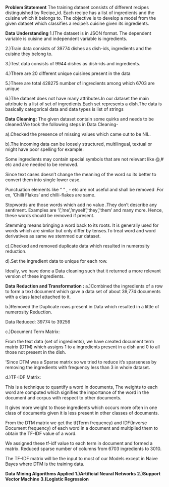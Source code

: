 **Problem Statement**
The training dataset consists of different recipes distinguished by Recipe_id. Each recipe has a list of ingredients and the cuisine which it belongs to. The objective is to develop a model from the given dataset which classifies a recipe’s cuisine given its ingredients.

**Data  Understanding**
1.)The dataset is in JSON format. The dependent variable is cuisine and independent variable is ingredients.   

2.)Train data consists of 39774 dishes as dish-ids, ingredients and the cuisine they belong to.

3.)Test data consists of 9944 dishes as dish-ids and ingredients.

4.)There are 20 different unique cuisines present in the data

5.)There are total 428275 number of ingredients among which 6703 are unique

6.)The dataset  does not have many attributes.In our dataset the main attribute  is a list of set of ingredients.Each set represents a dish.The data is basically categorical data and data types is list of strings


**Data Cleaning:**
The given dataset contain some quirks and needs to be cleaned.We took the following steps in Data Cleaning-

a).Checked the presence of missing values which came out to be NIL.

b).The incoming data can be loosely structured, multilingual, textual or might have poor spelling for example:

Some ingredients may contain special symbols that are not relevant like @,# etc and are needed to be removed.

Since text cases doesn’t change the meaning of the word so its better to convert them into single lower case.

Punctuation elements like “ “ , - etc are not useful and shall be removed .For ex, ‘Chilli Flakes’ and chilli-flakes are same.

Stopwords are those words which add no value .They don’t describe any sentiment. Examples are ‘i’,’me’,’myself’,’they’,’them’ and many more. Hence, these words should be removed if present.

Stemming means bringing a word back to its roots. It is generally used for words which are similar but only differ by tenses.To treat word and word derivatives as same we stemmed our dataset.

c).Checked and removed duplicate data which resulted in numerosity reduction.

d).Set the ingredient data to unique for each row.

Ideally, we have done a Data cleaning such that it returned a more relevant version of these ingredients.

**Data Reduction and Transformation :**
a.)Combined the ingredients of a row  to form a text document which gave a data set of about 39,774 documents with a class label attached to it.

b.)Removed the Duplicate rows present in Data which resulted in a little  of numerosity Reduction.

Data Reduced: 39774 to 39256

c.)Document Term Matrix:

From the text data (set of ingredients), we have created document term matrix (DTM) which assigns 1 to a ingredients present in a dish and 0 to all those not present in the dish.

‘Since DTM was a Sparse matrix so we tried to reduce it’s sparseness by removing the ingredients with frequency less than 3 in whole dataset.

d.)TF-IDF Matrix:

This is a technique to quantify a word in documents, The  weights to each word are computed which signifies the importance of the word in the document and corpus with respect to other documents. 

It gives more weight to those ingredients which occurs more often in one class of documents given it is less present in other classes of documents.

From the DTM matrix we get the tf(Term frequency) and IDF(Inverse Document frequency) of each word in a document and multiplied them to obtain the TF-IDF value of a word. 

We assigned these tf-idf value to each term in document and formed a matrix.
Reduced sparse number of columns from 6703 ingredients to 3010.

The TF-IDF matrix will be the input to most of our Models except in Naive Bayes where DTM is the training data. 

**Data Mining Algorithms Applied**
**1.)Artificial Neural Networks**
**2.)Support Vector Machine**
**3.)Logistic Regression**

